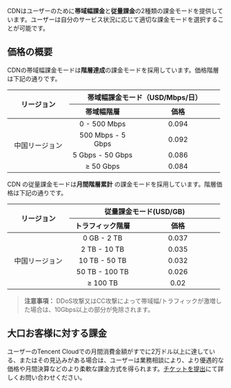 CDNはユーザーのために**帯域幅課金**と**従量課金**の2種類の課金モードを提供しています。ユーザーは自分のサービス状況に応じて適切な課金モードを選択することが可能です。

## 価格の概要
CDNの帯域幅課金モードは**階層達成**の課金モードを採用しています。価格階層は下記の通りです。
<table  style="width:494px">
	<thead>
		<tr>
			<th scope="col" style="width: 100px;" rowspan="2">リージョン</th>
			<th scope="col" style="width: 200px;" colspan="2">帯域幅課金モード（USD/Mbps/日）</th>
		</tr>
		<tr>
			<th scope="col" style="width: 100px;">帯域幅階層</th>
			<th scope="col" style="width: 200px;">価格</th>
		</tr>
	</thead>
	<tbody>
		<tr>
			<td colspan="1" rowspan="4" style="text-align: center; width: 145px;">中国リージョン</td>
			<td style="text-align: center; width: 154px;">0 - 500 Mbps</td>
			<td style="text-align: center; width: 180px;">0.094</td>
		</tr>
		<tr>
			<td style="text-align: center; width: 154px;">500 Mbps - 5 Gbps</td>
			<td style="text-align: center; width: 180px;">0.092</td>
		</tr>
		<tr>
			<td style="text-align: center; width: 154px;">5 Gbps - 50 Gbps</td>
			<td style="text-align: center; width: 180px;">0.086</td>
		</tr>
		<tr>
			<td style="text-align: center; width: 154px;">≥ 50 Gbps</td>
			<td style="text-align: center; width: 180px;">0.084</td>
		</tr>
	</tbody>
</table>


CDN の従量課金モードは**月間階層累計** の課金モードを採用しています。階層価格は下記の通りです。
<table  style="width:494px">
	<thead>
		<tr>
			<th scope="col" style="width: 100px;" rowspan="2">リージョン</th>
			<th scope="col" style="width: 200px;" colspan="2">従量課金モード(USD/GB)</th>
		</tr>
		<tr>
			<th scope="col" style="width: 100px;">トラフィック階層</th>
			<th scope="col" style="width: 200px;">価格</th>
		</tr>
	</thead>
	<tbody>
		<tr>
			<td colspan="1" rowspan="5" style="text-align: center; width: 145px;">中国リージョン</td>
			<td style="text-align: center; width: 154px;">0 GB - 2 TB</td>
			<td style="text-align: center; width: 180px;">0.037</td>
		</tr>
		<tr>
			<td style="text-align: center; width: 154px;">2 TB - 10 TB</td>
			<td style="text-align: center; width: 180px;">0.035</td>
		</tr>
		<tr>
			<td style="text-align: center; width: 154px;">10 TB - 50 TB</td>
			<td style="text-align: center; width: 180px;">0.032</td>
		</tr>
		<tr>
			<td style="text-align: center; width: 154px;">50 TB - 100 TB</td>
			<td style="text-align: center; width: 180px;">0.026</td>
		</tr>
		<tr>
			<td style="text-align: center; width: 154px;">≥ 100 TB</td>
			<td style="text-align: center; width: 180px;">0.02</td>
		</tr>
	</tbody>
</table>


> **注意事項：**
> DDoS攻撃又はCC攻撃によって帯域幅/トラフィックが激増した場合は、10Gbps以上の部分が免除されます。

## 大口お客様に対する課金
ユーザーのTencent Cloudでの月間消費金額がすでに2万ドル以上に達している、またはその見込みがある場合は、ユーザーは業務相談により、より優遇的な価格や月間決算などのより柔軟な課金方式を得られます。[チケットを提出](https://console.cloud.tencent.com/workorder/category/create?level1_id=83&level2_id=85&level1_name=%E5%AD%98%E5%82%A8%E4%B8%8ECDN&level2_name=%E5%86%85%E5%AE%B9%E5%88%86%E5%8F%91%E7%BD%91%E7%BB%9C%20%20CDN)にて詳しくお問い合わせください。
